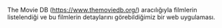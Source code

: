 The Movie DB (https://www.themoviedb.org/) aracılığıyla filmlerin listelendiği ve bu filmlerin
detaylarını görebildiğimiz bir web uygulaması.